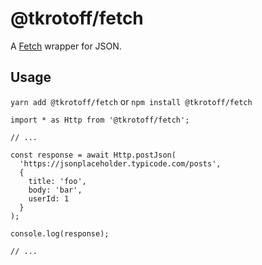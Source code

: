 # @tkrotoff/fetch

A [Fetch](https://developer.mozilla.org/en-US/docs/Web/API/Fetch_API) wrapper for JSON.

## Usage

`yarn add @tkrotoff/fetch` or `npm install @tkrotoff/fetch`

```JS
import * as Http from '@tkrotoff/fetch';

// ...

const response = await Http.postJson(
  'https://jsonplaceholder.typicode.com/posts',
  {
    title: 'foo',
    body: 'bar',
    userId: 1
  }
);

console.log(response);

// ...
```
